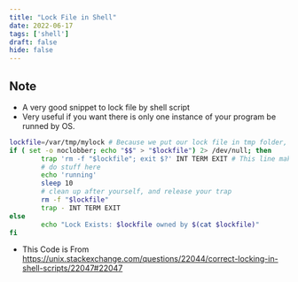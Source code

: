```yaml
---
title: "Lock File in Shell"
date: 2022-06-17
tags: ['shell']
draft: false
hide: false
---
```


## Note
* A very good snippet to lock file by shell script
* Very useful if you want there is only one instance of your program be runned by OS.
``` sh
lockfile=/var/tmp/mylock # Because we put our lock file in tmp folder, therefore if we face the power failure situation, lockfile will still be deleted by OS after start. 
if ( set -o noclobber; echo "$$" > "$lockfile") 2> /dev/null; then
        trap 'rm -f "$lockfile"; exit $?' INT TERM EXIT # This line make sure lockfile will be deleted if the process died unexpected
        # do stuff here
        echo 'running'
        sleep 10
        # clean up after yourself, and release your trap
        rm -f "$lockfile"
        trap - INT TERM EXIT
else
        echo "Lock Exists: $lockfile owned by $(cat $lockfile)"
fi
```
* This Code is From https://unix.stackexchange.com/questions/22044/correct-locking-in-shell-scripts/22047#22047